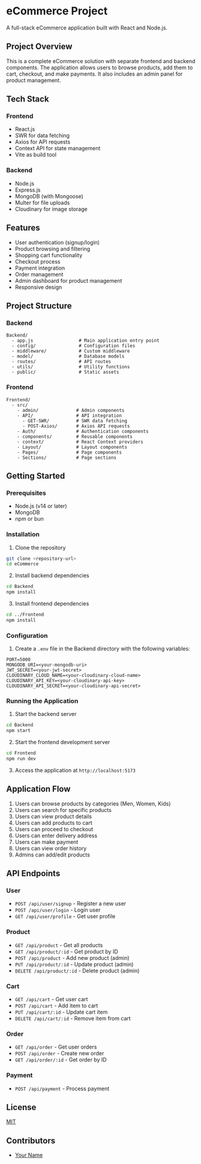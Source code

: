 # eCommerce Project

A full-stack eCommerce application built with React and Node.js.

## Project Overview

This is a complete eCommerce solution with separate frontend and backend components. The application allows users to browse products, add them to cart, checkout, and make payments. It also includes an admin panel for product management.

## Tech Stack

### Frontend
- React.js
- SWR for data fetching
- Axios for API requests
- Context API for state management
- Vite as build tool

### Backend
- Node.js
- Express.js
- MongoDB (with Mongoose)
- Multer for file uploads
- Cloudinary for image storage

## Features

- User authentication (signup/login)
- Product browsing and filtering
- Shopping cart functionality
- Checkout process
- Payment integration
- Order management
- Admin dashboard for product management
- Responsive design

## Project Structure

### Backend

```
Backend/
  - app.js                 # Main application entry point
  - config/                # Configuration files
  - middleware/            # Custom middleware
  - model/                 # Database models
  - routes/                # API routes
  - utils/                 # Utility functions
  - public/                # Static assets
```

### Frontend

```
Frontend/
  - src/
    - admin/              # Admin components
    - API/                # API integration
      - GET-SWR/          # SWR data fetching
      - POST-Axios/       # Axios API requests
    - Auth/               # Authentication components
    - components/         # Reusable components
    - context/            # React Context providers
    - Layout/             # Layout components
    - Pages/              # Page components
    - Sections/           # Page sections
```

## Getting Started

### Prerequisites

- Node.js (v14 or later)
- MongoDB
- npm or bun

### Installation

1. Clone the repository
```bash
git clone <repository-url>
cd eCommerce
```

2. Install backend dependencies
```bash
cd Backend
npm install
```

3. Install frontend dependencies
```bash
cd ../Frontend
npm install
```

### Configuration

1. Create a `.env` file in the Backend directory with the following variables:
```
PORT=5000
MONGODB_URI=<your-mongodb-uri>
JWT_SECRET=<your-jwt-secret>
CLOUDINARY_CLOUD_NAME=<your-cloudinary-cloud-name>
CLOUDINARY_API_KEY=<your-cloudinary-api-key>
CLOUDINARY_API_SECRET=<your-cloudinary-api-secret>
```

### Running the Application

1. Start the backend server
```bash
cd Backend
npm start
```

2. Start the frontend development server
```bash
cd Frontend
npm run dev
```

3. Access the application at `http://localhost:5173`

## Application Flow

1. Users can browse products by categories (Men, Women, Kids)
2. Users can search for specific products
3. Users can view product details
4. Users can add products to cart
5. Users can proceed to checkout
6. Users can enter delivery address
7. Users can make payment
8. Users can view order history
9. Admins can add/edit products

## API Endpoints

### User
- `POST /api/user/signup` - Register a new user
- `POST /api/user/login` - Login user
- `GET /api/user/profile` - Get user profile

### Product
- `GET /api/product` - Get all products
- `GET /api/product/:id` - Get product by ID
- `POST /api/product` - Add new product (admin)
- `PUT /api/product/:id` - Update product (admin)
- `DELETE /api/product/:id` - Delete product (admin)

### Cart
- `GET /api/cart` - Get user cart
- `POST /api/cart` - Add item to cart
- `PUT /api/cart/:id` - Update cart item
- `DELETE /api/cart/:id` - Remove item from cart

### Order
- `GET /api/order` - Get user orders
- `POST /api/order` - Create new order
- `GET /api/order/:id` - Get order by ID

### Payment
- `POST /api/payment` - Process payment

## License

[MIT](LICENSE)

## Contributors

- [Your Name](https://github.com/yourusername) 